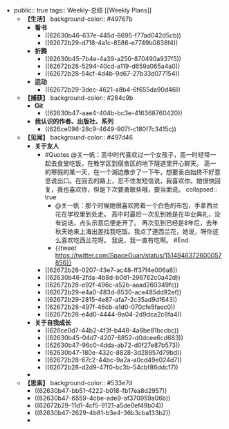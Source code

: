 - public:: true
  tags:: Weekly-总结
  [[Weekly Plans]]
	- **【生活】**
	  background-color:: #49767b
		- **看书**
			- ((62630b46-637e-445d-8695-f77ad042d5cb))
			- ((62672b29-d718-4a1c-8586-e7749b0838f4))
		- **折腾**
			- ((62630b45-7b4e-4a39-a250-870490a937f5))
			- ((62672b28-5294-40cd-a119-d659a065a4a0))
			- ((62672b28-54cf-4d4b-9d67-27b33d077154))
		- **运动**
			- ((62672b29-3dec-4621-a8b4-6f655da90d46))
	- **【捕获】**
	  background-color:: #264c9b
		- **Git**
			- ((62630b47-aae4-404b-bc3e-416368760420))
		- **我认识的作者、出版社、系列**
			- ((626ce096-28c9-4649-907f-c180f7c3415c))
	- **【见闻】**
	  background-color:: #497d46
		- **关于友人**
			- #Quotes @关一帆：高中时代喜欢过一个女孩子，高一时经常一起去食堂吃饭，在教学区到宿舍区的地下隧道里开心聊天。 高一的寒假的某一天，在一个湖边散步了一下午，想要表白始终不好意思说出口。在回去的路上，忍不住发短信说，我喜欢你。她很快回复，我也喜欢你，但是下次要勇敢些哦，要当面说。
			  collapsed:: true
				- @关一帆：那个时候她很喜欢挎着一个白色的布包，手拿西兰花在学校里到处走。 高中时最后一次见到她是在毕业典礼，没有说话，点头示意后便走开了。 再次见到已经是8年后，去年秋天她来上海出差找我吃饭。我点了道西兰花，她说，呀你这么喜欢吃西兰花呀。 我说，我一直有吃啊。 #End.
				- {{tweet https://twitter.com/SpaceGuan/status/1514946372600057856}}
			- ((62672b28-0207-43e7-ac48-ff37f4e006a8))
			- ((62630b46-2fda-4b8d-b0d1-296762c0a42d))
			- ((62672b28-e92f-496c-a52b-aaad260349fc))
			- ((62672b29-e4a0-483d-8530-ace485dd92ef))
			- ((62672b29-2815-4e87-afa7-2c35ad9df643))
			- ((62672b28-497f-46cb-a1d0-070cfe5faec0))
			- ((62672b28-e4d0-4444-9a04-2d9dca2c8fa4))
		- **关于自我成长**
			- ((626ce0d7-44b2-4f3f-b448-4a8be81bccbc))
			- ((62630b45-04d7-4207-8852-d0dcee6cd683))
			- ((62630b47-96c0-4dda-ab72-d0f27e87b573))
			- ((62630b47-180e-432c-8828-3d28857d79bd))
			- ((62672b28-67c2-44bc-9a2a-a0cd49e024d7))
			- ((62672b28-d2d9-47f0-bc3b-54cbf86ddc17))
		-
	- **【思索】**
	  background-color:: #533e7d
		- ((62630b47-bb51-4222-b018-fb17ea8d2957))
		- ((62630b47-6559-4cbe-ade9-af370959a06b))
		- ((62672b29-11d1-4cf5-9121-a5de0ef49b04))
		- ((62630b47-2629-4b81-b3e4-36b3cba133b2))
		-